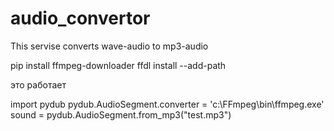 # audio_convertor
This servise converts wave-audio to mp3-audio


pip install ffmpeg-downloader
ffdl install --add-path


это работает

 import pydub
 pydub.AudioSegment.converter = 'c:\\FFmpeg\\bin\\ffmpeg.exe'
 sound = pydub.AudioSegment.from_mp3("test.mp3")